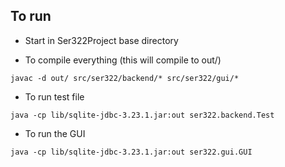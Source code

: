 ## To run

- Start in Ser322Project base directory

- To compile everything (this will compile to out/)

`javac -d out/ src/ser322/backend/* src/ser322/gui/*`


- To run test file

`java -cp lib/sqlite-jdbc-3.23.1.jar:out ser322.backend.Test`


- To run the GUI

`java -cp lib/sqlite-jdbc-3.23.1.jar:out ser322.gui.GUI`